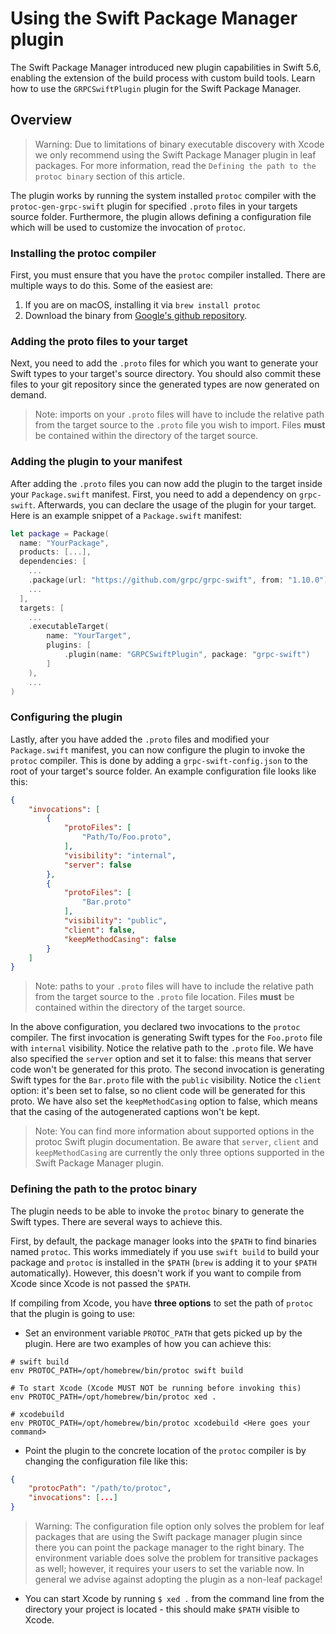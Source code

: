 # Using the Swift Package Manager plugin

The Swift Package Manager introduced new plugin capabilities in Swift 5.6, enabling the extension of
the build process with custom build tools. Learn how to use the `GRPCSwiftPlugin` plugin for the
Swift Package Manager.

## Overview

> Warning: Due to limitations of binary executable discovery with Xcode we only recommend using the Swift Package Manager
plugin in leaf packages. For more information, read the `Defining the path to the protoc binary` section of
this article.

The plugin works by running the system installed `protoc` compiler with the `protoc-gen-grpc-swift` plugin
for specified `.proto` files in your targets source folder. Furthermore, the plugin allows defining a
configuration file which will be used to customize the invocation of `protoc`.

### Installing the protoc compiler

First, you must ensure that you have the `protoc` compiler installed.
There are multiple ways to do this. Some of the easiest are:

1. If you are on macOS, installing it via `brew install protoc`
2. Download the binary from [Google's github repository](https://github.com/protocolbuffers/protobuf).

### Adding the proto files to your target

Next, you need to add the `.proto` files for which you want to generate your Swift types to your target's
source directory. You should also commit these files to your git repository since the generated types
are now generated on demand.

> Note: imports on your `.proto` files will have to include the relative path from the target source to the `.proto` file you wish to import. 
> Files **must** be contained within the directory of the target source.

### Adding the plugin to your manifest

After adding the `.proto` files you can now add the plugin to the target inside your `Package.swift` manifest.
First, you need to add a dependency on `grpc-swift`. Afterwards, you can declare the usage of the plugin
for your target. Here is an example snippet of a `Package.swift` manifest:

```swift
let package = Package(
  name: "YourPackage",
  products: [...],
  dependencies: [
    ...
    .package(url: "https://github.com/grpc/grpc-swift", from: "1.10.0"),
    ...
  ],
  targets: [
    ...
    .executableTarget(
        name: "YourTarget",
        plugins: [
            .plugin(name: "GRPCSwiftPlugin", package: "grpc-swift")
        ]
    ),
    ...
)

```

### Configuring the plugin

Lastly, after you have added the `.proto` files and modified your `Package.swift` manifest, you can now
configure the plugin to invoke the `protoc` compiler. This is done by adding a `grpc-swift-config.json`
to the root of your target's source folder. An example configuration file looks like this:

```json
{
    "invocations": [
        {
            "protoFiles": [
                "Path/To/Foo.proto",
            ],
            "visibility": "internal",
            "server": false
        },
        {
            "protoFiles": [
                "Bar.proto"
            ],
            "visibility": "public",
            "client": false,
            "keepMethodCasing": false
        }
    ]
}
```

> Note: paths to your `.proto` files will have to include the relative path from the target source to the `.proto` file location.
> Files **must** be contained within the directory of the target source.

In the above configuration, you declared two invocations to the `protoc` compiler. The first invocation
is generating Swift types for the `Foo.proto` file with `internal` visibility. Notice the relative path to the `.proto` file.
We have also specified the `server` option and set it to false: this means that server code won't be generated for this proto.
The second invocation is generating Swift types for the `Bar.proto` file with the `public` visibility.
Notice the `client` option: it's been set to false, so no client code will be generated for this proto. We have also set
the `keepMethodCasing` option to false, which means that the casing of the autogenerated captions won't be kept.

> Note: You can find more information about supported options in the protoc Swift plugin documentation. Be aware that
`server`, `client` and `keepMethodCasing` are currently the only three options supported in the Swift Package Manager plugin.

### Defining the path to the protoc binary

The plugin needs to be able to invoke the `protoc` binary to generate the Swift types. There are several ways to achieve this. 

First, by default, the package manager looks into the `$PATH` to find binaries named `protoc`. 
This works immediately if you use `swift build` to build your package and `protoc` is installed 
in the `$PATH` (`brew` is adding it to your `$PATH` automatically).
However, this doesn't work if you want to compile from Xcode since Xcode is not passed the `$PATH`.

If compiling from Xcode, you have **three options** to set the path of `protoc` that the plugin is going to use: 

* Set an environment variable `PROTOC_PATH` that gets picked up by the plugin. Here are two examples of how you can achieve this:

```shell
# swift build
env PROTOC_PATH=/opt/homebrew/bin/protoc swift build

# To start Xcode (Xcode MUST NOT be running before invoking this)
env PROTOC_PATH=/opt/homebrew/bin/protoc xed .

# xcodebuild
env PROTOC_PATH=/opt/homebrew/bin/protoc xcodebuild <Here goes your command>
```

* Point the plugin to the concrete location of the `protoc` compiler is by changing the configuration file like this:

```json
{
    "protocPath": "/path/to/protoc",
    "invocations": [...]
}
```

> Warning: The configuration file option only solves the problem for leaf packages that are using the Swift package manager
plugin since there you can point the package manager to the right binary. The environment variable
does solve the problem for transitive packages as well; however, it requires your users to set
the variable now. In general we advise against adopting the plugin as a non-leaf package!

* You can start Xcode by running `$ xed .` from the command line from the directory your project is located - this should make `$PATH` visible to Xcode. 
